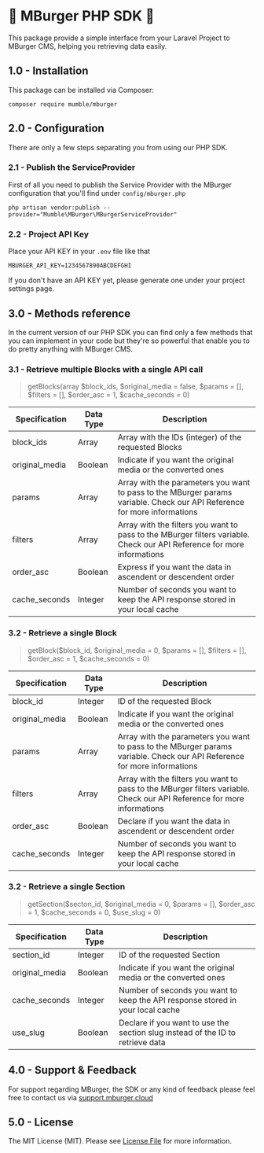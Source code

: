 # 🍔 MBurger PHP SDK 🍔 

This package provide a simple interface from your Laravel Project to MBurger CMS, helping you retrieving data easily.

## 1.0 - Installation

This package can be installed via Composer:

    composer require mumble/mburger

## 2.0 - Configuration

There are only a few steps separating you from using our PHP SDK.

### 2.1 - Publish the ServiceProvider

First of all you need to publish the Service Provider with the MBurger configuration that you'll find under `config/mburger.php`

    php artisan vendor:publish --provider="Mumble\MBurger\MBurgerServiceProvider"

### 2.2 - Project API Key

Place your API KEY in your `.env` file like that

    MBURGER_API_KEY=1234567890ABCDEFGHI

If you don't have an API KEY yet, please generate one under your project settings page.

## 3.0 - Methods reference 

In the current version of our PHP SDK you can find only a few methods that you can implement in your code but they're so powerful that enable you to do pretty anything with MBurger CMS.

### 3.1 - Retrieve multiple Blocks with a single API call

> getBlocks(array $block_ids, $original_media = false, $params = [], $filters = [], $order_asc = 1, $cache_seconds = 0)

| Specification | Data Type | Description |
|---|---|---|
| block_ids | Array | Array with the IDs (integer) of the requested Blocks |
| original_media | Boolean | Indicate if you want the original media or the converted ones |
| params | Array | Array with the parameters you want to pass to the MBurger params variable. Check our API Reference for more informations |
| filters | Array | Array with the filters you want to pass to the MBurger filters variable. Check our API Reference for more informations |
| order_asc | Boolean | Express if you want the data in ascendent or descendent order |
| cache_seconds | Integer | Number of seconds you want to keep the API response stored in your local cache |

### 3.2 - Retrieve a single Block

> getBlock($block_id, $original_media = 0, $params = [], $filters = [], $order_asc = 1, $cache_seconds = 0)

| Specification | Data Type | Description |
|---|---|---|
| block_id | Integer | ID of the requested Block |
| original_media | Boolean | Indicate if you want the original media or the converted ones |
| params | Array | Array with the parameters you want to pass to the MBurger params variable. Check our API Reference for more informations |
| filters | Array | Array with the filters you want to pass to the MBurger filters variable. Check our API Reference for more informations |
| order_asc | Boolean | Declare if you want the data in ascendent or descendent order |
| cache_seconds | Integer | Number of seconds you want to keep the API response stored in your local cache |

### 3.2 - Retrieve a single Section

> getSection($secton_id, $original_media = 0, $params = [], $order_asc = 1, $cache_seconds = 0, $use_slug = 0)

| Specification | Data Type | Description |
|---|---|---|
| section_id | Integer | ID of the requested Section |
| original_media | Boolean | Indicate if you want the original media or the converted ones |
| cache_seconds | Integer | Number of seconds you want to keep the API response stored in your local cache |
| use_slug | Boolean | Declare if you want to use the section slug instead of the ID to retrieve data |

## 4.0 - Support & Feedback

For support regarding MBurger, the SDK or any kind of feedback please feel free to contact us via  [support.mburger.cloud](http://support.mburger.cloud/)

## 5.0 - License
The MIT License (MIT). Please see [License File](./LICENSE) for more information.
